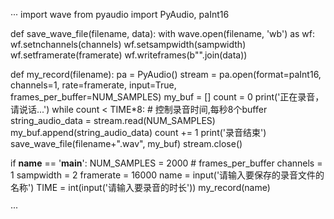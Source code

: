 ···
import wave
from pyaudio import PyAudio, paInt16


def save_wave_file(filename, data):
    with wave.open(filename, 'wb') as wf:
        wf.setnchannels(channels)
        wf.setsampwidth(sampwidth)
        wf.setframerate(framerate)
        wf.writeframes(b"".join(data))


def my_record(filename):
    pa = PyAudio()
    stream = pa.open(format=paInt16,
                     channels=1,
                     rate=framerate,
                     input=True,
                     frames_per_buffer=NUM_SAMPLES)
    my_buf = []
    count = 0
    print('正在录音，请说话...')
    while count < TIME*8:  # 控制录音时间,每秒8个buffer
        string_audio_data = stream.read(NUM_SAMPLES)
        my_buf.append(string_audio_data)
        count += 1
    print('录音结束')
    save_wave_file(filename+".wav", my_buf)
    stream.close()


if __name__ == '__main__':
    NUM_SAMPLES = 2000  # frames_per_buffer
    channels = 1
    sampwidth = 2
    framerate = 16000
    name = input('请输入要保存的录音文件的名称')
    TIME = int(input('请输入要录音的时长'))
    my_record(name)

···
